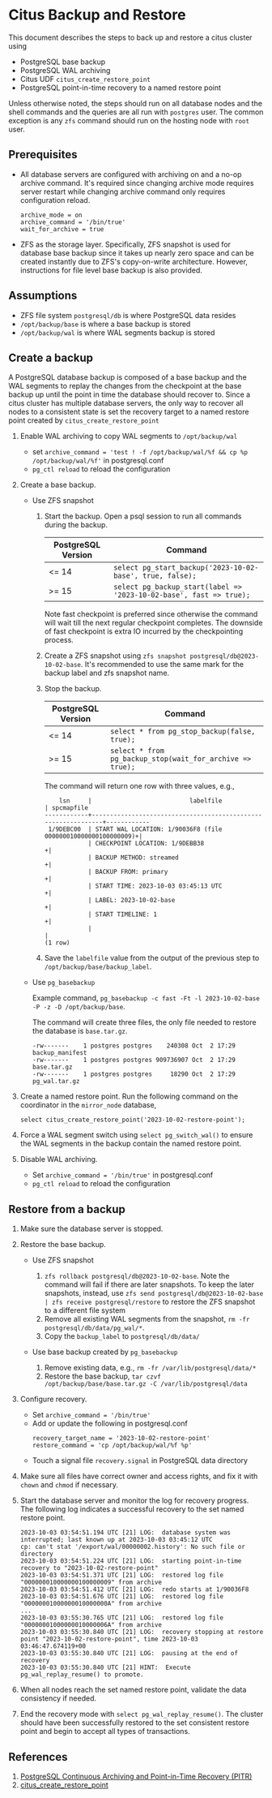 # Citus Backup and Restore

This document describes the steps to back up and restore a citus cluster using

- PostgreSQL base backup
- PostgreSQL WAL archiving
- Citus UDF `citus_create_restore_point`
- PostgreSQL point-in-time recovery to a named restore point

Unless otherwise noted, the steps should run on all database nodes and the shell commands and the queries are all run
with `postgres` user. The common exception is any `zfs` command should run on the hosting node with `root` user.

## Prerequisites

- All database servers are configured with archiving on and a no-op archive command. It's required since
  changing archive mode requires server restart while changing archive command only requires configuration reload.
  ```
  archive_mode = on
  archive_command = '/bin/true'
  wait_for_archive = true
  ```

- ZFS as the storage layer. Specifically, ZFS snapshot is used for database base backup since it takes up nearly zero 
  space and can be created instantly due to ZFS's copy-on-write architecture. However, instructions for file level base
  backup is also provided.

## Assumptions

- ZFS file system `postgresql/db` is where PostgreSQL data resides
- `/opt/backup/base` is where a base backup is stored
- `/opt/backup/wal` is where WAL segments backup is stored

## Create a backup

A PostgreSQL database backup is composed of a base backup and the WAL segments to replay the changes from the 
checkpoint at the base backup up until the point in time the database should recover to. Since a citus cluster has
multiple database servers, the only way to recover all nodes to a consistent state is set the recovery target to a named
restore point created by `citus_create_restore_point`

1. Enable WAL archiving to copy WAL segments to `/opt/backup/wal`
   - set `archive_command = 'test ! -f /opt/backup/wal/%f && cp %p /opt/backup/wal/%f'` in postgresql.conf
   - `pg_ctl reload` to reload the configuration

2. Create a base backup.
   - Use ZFS snapshot
     1. Start the backup. Open a psql session to run all commands during the backup.

        | PostgreSQL Version | Command                                                             |
        |--------------------|---------------------------------------------------------------------|
        | <= 14              | `select pg_start_backup('2023-10-02-base', true, false);`           |
        | \>= 15             | `select pg_backup_start(label => '2023-10-02-base', fast => true);` |
        
        Note fast checkpoint is preferred since otherwise the command will wait till the next regular checkpoint
        completes. The downside of fast checkpoint is extra IO incurred by the checkpointing process.

     2. Create a ZFS snapshot using `zfs snapshot postgresql/db@2023-10-02-base`. It's recommended to use the same 
        mark for the backup label and zfs snapshot name.

     3. Stop the backup.

        | PostgreSQL Version | Command                                                   |
        |--------------------|-----------------------------------------------------------|
        | <= 14              | `select * from pg_stop_backup(false, true);`              |
        | \>= 15             | `select * from pg_backup_stop(wait_for_archive => true);` |

        The command will return one row with three values, e.g.,
        ```
            lsn     |                           labelfile                           | spcmapfile
        ------------+---------------------------------------------------------------+------------
         1/9DEBC00  | START WAL LOCATION: 1/90036F8 (file 000000010000000100000009)+|
                    | CHECKPOINT LOCATION: 1/9DEBB38                               +|
                    | BACKUP METHOD: streamed                                      +|
                    | BACKUP FROM: primary                                         +|
                    | START TIME: 2023-10-03 03:45:13 UTC                          +|
                    | LABEL: 2023-10-02-base                                       +|
                    | START TIMELINE: 1                                            +|
                    |                                                               |
        (1 row)
        ```
     4. Save the `labelfile` value from the output of the previous step to `/opt/backup/base/backup_label`.

   - Use `pg_basebackup`
     
     Example command, `pg_basebackup -c fast -Ft -l 2023-10-02-base -P -z -D /opt/backup/base`.

     The command will create three files, the only file needed to restore the database is `base.tar.gz`.
     ```
     -rw-------    1 postgres postgres    240308 Oct  2 17:29 backup_manifest
     -rw-------    1 postgres postgres 909736907 Oct  2 17:29 base.tar.gz
     -rw-------    1 postgres postgres     18290 Oct  2 17:29 pg_wal.tar.gz
     ```

3. Create a named restore point. Run the following command on the coordinator in the `mirror_node` database,

   `select citus_create_restore_point('2023-10-02-restore-point');`

4. Force a WAL segment switch using `select pg_switch_wal()` to ensure the WAL segments in the backup contain the
   named restore point.

5. Disable WAL archiving.
   - Set `archive_command = '/bin/true'` in postgresql.conf
   - `pg_ctl reload` to reload the configuration

## Restore from a backup

1. Make sure the database server is stopped.

2. Restore the base backup.
   - Use ZFS snapshot
     1. `zfs rollback postgresql/db@2023-10-02-base`. Note the command will fail if there are later snapshots. To keep
        the later snapshots, instead, use `zfs send postgresql/db@2023-10-02-base | zfs receive postgresql/restore`
        to restore the ZFS snapshot to a different file system
     2. Remove all existing WAL segments from the snapshot, `rm -fr postgresql/db/data/pg_wal/*`.
     3. Copy the `backup_label` to `postgresql/db/data/`

   - Use base backup created by `pg_basebackup`
     1. Remove existing data, e.g., `rm -fr /var/lib/postgresql/data/*`
     2. Restore the base backup, `tar czvf /opt/backup/base/base.tar.gz -C /var/lib/postgresql/data`

3. Configure recovery.
   - Set `archive_command = '/bin/true'`
   - Add or update the following in postgresql.conf
     ```
     recovery_target_name = '2023-10-02-restore-point'
     restore_command = 'cp /opt/backup/wal/%f %p'
     ```
   - Touch a signal file `recovery.signal` in PostgreSQL data directory

4. Make sure all files have correct owner and access rights, and fix it with `chown` and `chmod` if necessary.

5. Start the database server and monitor the log for recovery progress. The following log indicates a successful recovery
   to the set named restore point.
   ```
   2023-10-03 03:54:51.194 UTC [21] LOG:  database system was interrupted; last known up at 2023-10-03 03:45:12 UTC
   cp: can't stat '/export/wal/00000002.history': No such file or directory
   2023-10-03 03:54:51.224 UTC [21] LOG:  starting point-in-time recovery to "2023-10-02-restore-point"
   2023-10-03 03:54:51.371 UTC [21] LOG:  restored log file "000000010000000100000009" from archive
   2023-10-03 03:54:51.412 UTC [21] LOG:  redo starts at 1/90036F8
   2023-10-03 03:54:51.676 UTC [21] LOG:  restored log file "00000001000000010000000A" from archive
   ...
   2023-10-03 03:55:30.765 UTC [21] LOG:  restored log file "00000001000000010000006A" from archive
   2023-10-03 03:55:30.840 UTC [21] LOG:  recovery stopping at restore point "2023-10-02-restore-point", time 2023-10-03 03:46:47.674119+00
   2023-10-03 03:55:30.840 UTC [21] LOG:  pausing at the end of recovery
   2023-10-03 03:55:30.840 UTC [21] HINT:  Execute pg_wal_replay_resume() to promote.
   ```

6. When all nodes reach the set named restore point, validate the data consistency if needed.

7. End the recovery mode with `select pg_wal_replay_resume()`. The cluster should have been successfully restored to the
   set consistent restore point and begin to accept all types of transactions.

## References

1. [PostgreSQL Continuous Archiving and Point-in-Time Recovery (PITR)](https://www.postgresql.org/docs/15/continuous-archiving.html)
2. [citus_create_restore_point](https://docs.citusdata.com/en/v12.1/develop/api_udf.html#citus-create-restore-point)
